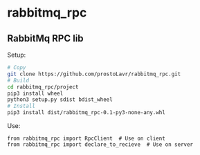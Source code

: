# rabbitmq_rpc
## RabbitMq RPC lib

Setup:
```sh
# Copy
git clone https://github.com/prostoLavr/rabbitmq_rpc.git
# Build
cd rabbitmq_rpc/project
pip3 install wheel
python3 setup.py sdist bdist_wheel
# Install
pip3 install dist/rabbitmq_rpc-0.1-py3-none-any.whl
```

Use:
```python3
from rabbitmq_rpc import RpcClient  # Use on client
from rabbitmq_rpc import declare_to_recieve  # Use on server
```
